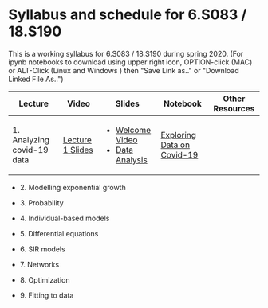 # Syllabus and schedule for 6.S083 / 18.S190

This is a working syllabus for 6.S083 / 18.S190 during spring 2020.
(For ipynb notebooks to download using upper right icon,  OPTION-click (MAC) or ALT-Click (Linux and Windows ) then "Save Link as.." or "Download Linked File As..")

|Lecture| Video | Slides  | Notebook | Other Resources |
|--|--|--|--|--|
| 1. Analyzing covid-19 data |  [Lecture 1 Slides][1]  | <ul> <li> [Welcome Video][video:welcome] </li>  <li> [Data Analysis][video:dataanal] </li> </ul> |  [Exploring Data on Covid-19][notebook:exploring] |
  <ul>
    <li>
2. Modelling exponential growth
    </li>
  </ul>
  <ul>
    <li>
3. Probability
    </li>
  </ul>
  <ul>
    <li>
4. Individual-based models
    </li>
  </ul>
  <ul>
    <li>
5. Differential equations
    </li>
  </ul>
  <ul>
    <li>
6. SIR models
  </li>
  </ul>
  <ul>
    <li>
7. Networks
   </li>
  </ul>
  <ul>
    <li>
8. Optimization
   </li>
  </ul>
  <ul>
    <li>
9. Fitting to data
  </li>
</ul>

[1]:https://docs.google.com/viewer?url=https://github.com/mitmath/6S083/raw/master/lectures/01.%20Introduction%20to%20Julia.pdf
[video:welcome]:https://video.odl.mit.edu/videos/25acbf684dbd4fb18caa694dc1e9cb4a/
[video:dataanal]:https://video.odl.mit.edu/videos/6fd61898f9c841bfbf79c7163a2c960d/
[notebook:exploring]:https://nbviewer.jupyter.org/github/mitmath/6S083/blob/master/lectures/live/01%20-%20Exploring%20COVID-19%20data.ipynb
